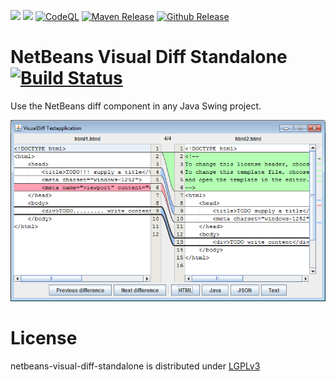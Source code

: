 [![](https://jitpack.io/v/nbauma109/netbeans-visual-diff-standalone.svg)](https://jitpack.io/#nbauma109/netbeans-visual-diff-standalone)
[![](https://jitci.com/gh/nbauma109/netbeans-visual-diff-standalone/svg)](https://jitci.com/gh/nbauma109/netbeans-visual-diff-standalone)
[![CodeQL](https://github.com/nbauma109/netbeans-visual-diff-standalone/actions/workflows/codeql-analysis.yml/badge.svg?branch=master)](https://github.com/nbauma109/netbeans-visual-diff-standalone/actions/workflows/codeql-analysis.yml)
[![Maven Release](https://github.com/nbauma109/netbeans-visual-diff-standalone/actions/workflows/maven.yml/badge.svg)](https://github.com/nbauma109/netbeans-visual-diff-standalone/actions/workflows/maven.yml)
[![Github Release](https://github.com/nbauma109/netbeans-visual-diff-standalone/actions/workflows/release.yml/badge.svg)](https://github.com/nbauma109/netbeans-visual-diff-standalone/actions/workflows/release.yml)


NetBeans Visual Diff Standalone [![Build Status](http://ci.cismet.de/buildStatus/icon?job=netbeans-visual-diff-standalone)](https://ci.cismet.de/job/netbeans-visual-diff-standalone/)
===============================

Use the NetBeans diff component in any Java Swing project.

![Visual Diff](/screenshots/diff-in-swing-app.png?raw=true "Visual Diff")

License
=======

netbeans-visual-diff-standalone is distributed under [LGPLv3](https://github.com/cismet/netbeans-visual-diff-standalone/blob/dev/LICENSE)
